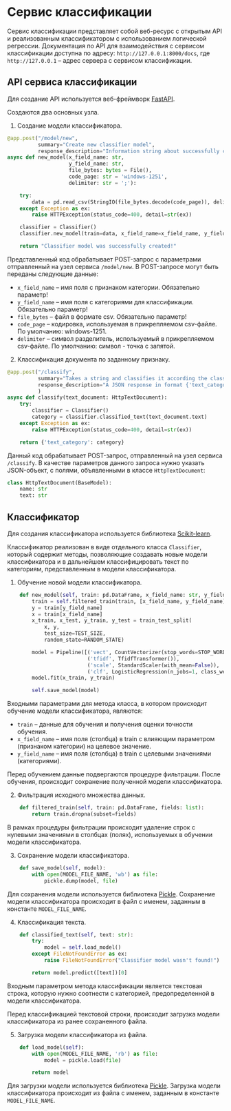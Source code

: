 # Сервис классификации

Сервис классификации представляет собой веб-ресурс с открытым API и реализованным классификатором с использованием логической регрессии. Документация по API для взаимодействия с сервисом классификации доступна по адресу: `http://127.0.0.1:8000/docs`, где `http://127.0.0.1` – адрес сервера с сервисом классификации.

## API сервиса классификации

Для создание API используется веб-фреймворк [FastAPI](https://fastapi.tiangolo.com/).

Создаются два основных узла.
1. Создание модели классификатора.

```python
@app.post("/model/new",
          summary="Create new classifier model",
          response_description="Information string about successfully classifier model created")
async def new_model(x_field_name: str,
                    y_field_name: str,
                    file_bytes: bytes = File(),
                    code_page: str = 'windows-1251',
                    delimiter: str = ';'):

    try:
        data = pd.read_csv(StringIO(file_bytes.decode(code_page)), delimiter=delimiter)
    except Exception as ex:
        raise HTTPException(status_code=400, detail=str(ex))

    classifier = Classifier()
    classifier.new_model(train=data, x_field_name=x_field_name, y_field_name=y_field_name)

    return "Classifier model was successfully created!"

```

Представленный код обрабатывает POST-запрос с параметрами отправленный на узел сервиса `/model/new`. В POST-запросе могут быть переданы следующие данные:
- `x_field_name` – имя поля с признаком категории. Обязательно параметр!
- `y_field_name` – имя поля с категориями для классификации. Обязательно параметр!
- `file_bytes` – файл в формате csv. Обязательно параметр!
- `code_page` – кодировка, используемая в прикрепляемом csv-файле. По умолчанию: windows-1251.
- `delimiter` – символ разделитель, используемый в прикрепляемом csv-файле. По умолчанию: символ - точка с запятой.

2. Классификация документа по заданному признаку.
```python
@app.post("/classify",
          summary="Takes a string and classifies it according the classifier",
          response_description="A JSON response in format {'text_category': category}"
          )
async def classify(text_document: HttpTextDocument):
    try:
        classifier = Classifier()
        category = classifier.classified_text(text_document.text)
    except Exception as ex:
        raise HTTPException(status_code=400, detail=str(ex))

    return {'text_category': category}
```

Данный код обрабатывает POST-запрос, отправленный на узел сервиса `/classify`. В качестве параметров данного запроса нужно указать JSON-объект, с полями, объявленными в классе `HttpTextDocument`:

```python
class HttpTextDocument(BaseModel):
    name: str
    text: str
```

## Классификатор
Для создания классификатора используется библиотека [Scikit-learn](https://scikit-learn.org).

Классификатор реализован в виде отдельного класса `Classifier`, который содержит методы, позволяющие создавать новые модели классификатора и в дальнейшем классифицировать текст по категориям, представленным в модели классификатора.

1. Обучение новой модели классификатора.
```python
    def new_model(self, train: pd.DataFrame, x_field_name: str, y_field_name: str):
        train = self.filtered_train(train, [x_field_name, y_field_name])
        y = train[y_field_name]
        x = train[x_field_name]
        x_train, x_test, y_train, y_test = train_test_split(
            x, y,
            test_size=TEST_SIZE,
            random_state=RANDOM_STATE)

        model = Pipeline([('vect', CountVectorizer(stop_words=STOP_WORDS)),
                          ('tfidf', TfidfTransformer()),
                          ('scale', StandardScaler(with_mean=False)),
                          ('clf', LogisticRegression(n_jobs=1, class_weight='balanced', C=1e3))])
        model.fit(x_train, y_train)

        self.save_model(model)
```

Входными параметрами для метода класса, в котором происходит обучение модели классификатора, являются:
- `train` – данные для обучения и получения оценки точности обучения.
- `x_field_name` – имя поля (столбца) в train с влияющим параметром (признаком категории) на целевое значение.
- `y_field_name` – имя поля (столбца) в train с целевыми значениями (категориями).

Перед обучением данные подвергаются процедуре фильтрации. После обучения, происходит сохранение полученной модели классификатора.

2. Фильтрация исходного множества данных.
```python
    def filtered_train(self, train: pd.DataFrame, fields: list):
        return train.dropna(subset=fields)
```
В рамках процедуры фильтрации происходит удаление строк с нулевыми значениями в столбцах (полях), используемых в обучении модели классификатора.


3. Сохранение модели классификатора.
```python
    def save_model(self, model):
        with open(MODEL_FILE_NAME, 'wb') as file:
            pickle.dump(model, file)
```
Для сохранения модели используется библиотека [Pickle](https://docs.python.org/3/library/pickle.html). Сохранение модели классификатора происходит в файл с именем, заданным в константе `MODEL_FILE_NAME`.

4. Классификация текста.
```python
    def classified_text(self, text: str):
        try:
            model = self.load_model()
        except FileNotFoundError as ex:
            raise FileNotFoundError("Classifier model wasn't found!")

        return model.predict([text])[0]
```

Входным параметром метода классификации является текстовая строка, которую нужно соотнести с категорией, предопределенной в модели классификатора. 

Перед классификацией текстовой строки, происходит загрузка модели классификатора из ранее сохраненного файла.

5. Загрузка модели классификатора из файла.
```python
    def load_model(self):
        with open(MODEL_FILE_NAME, 'rb') as file:
            model = pickle.load(file)

        return model
```
Для загрузки модели используется библиотека [Pickle](https://docs.python.org/3/library/pickle.html). Загрузка модели классификатора происходит из файла с именем, заданным в константе `MODEL_FILE_NAME`.